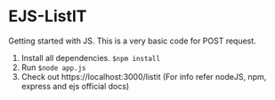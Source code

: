 # EJS-ListIT
Getting started with JS. This is a very basic code for POST request.
1) Install all dependencies. ``` $npm install ```
2) Run ``` $node app.js ```
3) Check out https://localhost:3000/listit
(For info refer nodeJS, npm, express and ejs official docs)
